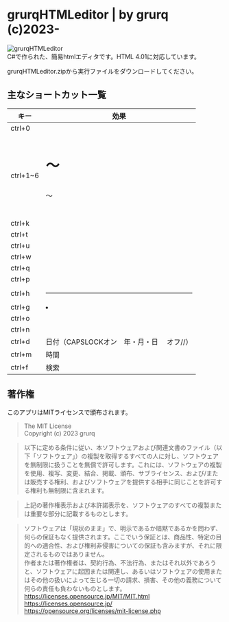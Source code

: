 # grurqHTMLeditor | by grurq (c)2023-
![grurqHTMLeditor](https://grurq.github.io/grurqHTMLeditor.png)  
C#で作られた、簡易htmlエディタです。HTML 4.01に対応しています。  

grurqHTMLeditor.zipから実行ファイルをダウンロードしてください。  

## 主なショートカット一覧
|キー|効果|
|---|---|
|ctrl+0|<p></p>|
|ctrl+1~6|<h1>～<h6></h1>～<h6>|
|ctrl+k|<br>|
|ctrl+t|<i></i>|
|ctrl+u|<u></u>|
|ctrl+w|<a href=""></a>|
|ctrl+q|<blockquote></blockquote>|
|ctrl+p|<img src="">|
|ctrl+h|<hr>|
|ctrl+g|<li></li>|
|ctrl+o|<ol></ol>|
|ctrl+n|<ul></ul>|
|ctrl+d|日付（CAPSLOCKオン　年・月・日 　オフ//）|
|ctrl+m|時間|
|ctrl+f|検索|

## 著作権  

このアプリはMITライセンスで頒布されます。  

> The MIT License  
> Copyright (c) 2023 grurq  

> 以下に定める条件に従い、本ソフトウェアおよび関連文書のファイル（以下「ソフトウェア」）の複製を取得するすべての人に対し、ソフトウェアを無制限に扱うことを無償で許可します。これには、ソフトウェアの複製を使用、複写、変更、結合、掲載、頒布、サブライセンス、および/または販売する権利、およびソフトウェアを提供する相手に同じことを許可する権利も無制限に含まれます。  

> 上記の著作権表示および本許諾表示を、ソフトウェアのすべての複製または重要な部分に記載するものとします。  

> ソフトウェアは「現状のまま」で、明示であるか暗黙であるかを問わず、何らの保証もなく提供されます。ここでいう保証とは、商品性、特定の目的への適合性、および権利非侵害についての保証も含みますが、それに限定されるものではありません。  
> 作者または著作権者は、契約行為、不法行為、またはそれ以外であろうと、ソフトウェアに起因または関連し、あるいはソフトウェアの使用またはその他の扱いによって生じる一切の請求、損害、その他の義務について何らの責任も負わないものとします。   
> <https://licenses.opensource.jp/MIT/MIT.html>  
> <https://licenses.opensource.jp/>  
> <https://opensource.org/licenses/mit-license.php>  
